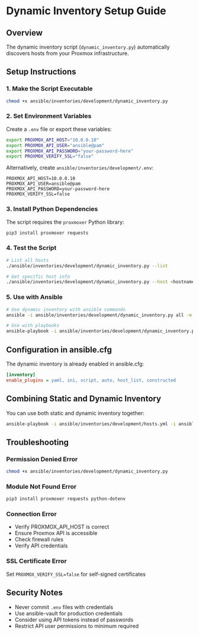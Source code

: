 # Dynamic Inventory Setup Guide

## Overview
The dynamic inventory script (`dynamic_inventory.py`) automatically discovers hosts from your Proxmox infrastructure.

## Setup Instructions

### 1. Make the Script Executable
```bash
chmod +x ansible/inventories/development/dynamic_inventory.py
```

### 2. Set Environment Variables
Create a `.env` file or export these variables:

```bash
export PROXMOX_API_HOST="10.0.0.10"
export PROXMOX_API_USER="ansible@pam"
export PROXMOX_API_PASSWORD="your-password-here"
export PROXMOX_VERIFY_SSL="false"
```

Alternatively, create `ansible/inventories/development/.env`:
```
PROXMOX_API_HOST=10.0.0.10
PROXMOX_API_USER=ansible@pam
PROXMOX_API_PASSWORD=your-password-here
PROXMOX_VERIFY_SSL=false
```

### 3. Install Python Dependencies
The script requires the `proxmoxer` Python library:

```bash
pip3 install proxmoxer requests
```

### 4. Test the Script
```bash
# List all hosts
./ansible/inventories/development/dynamic_inventory.py --list

# Get specific host info
./ansible/inventories/development/dynamic_inventory.py --host <hostname>
```

### 5. Use with Ansible
```bash
# Use dynamic inventory with ansible commands
ansible -i ansible/inventories/development/dynamic_inventory.py all -m ping

# Use with playbooks
ansible-playbook -i ansible/inventories/development/dynamic_inventory.py playbooks/site.yml
```

## Configuration in ansible.cfg
The dynamic inventory is already enabled in ansible.cfg:
```ini
[inventory]
enable_plugins = yaml, ini, script, auto, host_list, constructed
```

## Combining Static and Dynamic Inventory
You can use both static and dynamic inventory together:

```bash
ansible-playbook -i ansible/inventories/development/hosts.yml -i ansible/inventories/development/dynamic_inventory.py playbooks/site.yml
```

## Troubleshooting

### Permission Denied Error
```bash
chmod +x ansible/inventories/development/dynamic_inventory.py
```

### Module Not Found Error
```bash
pip3 install proxmoxer requests python-dotenv
```

### Connection Error
- Verify PROXMOX_API_HOST is correct
- Ensure Proxmox API is accessible
- Check firewall rules
- Verify API credentials

### SSL Certificate Error
Set `PROXMOX_VERIFY_SSL=false` for self-signed certificates

## Security Notes
- Never commit `.env` files with credentials
- Use ansible-vault for production credentials
- Consider using API tokens instead of passwords
- Restrict API user permissions to minimum required